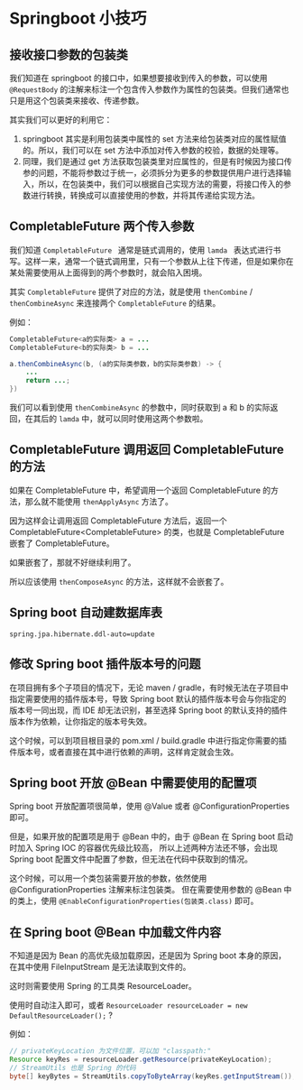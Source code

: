 # Springboot 小技巧

## 接收接口参数的包装类

我们知道在 springboot 的接口中，如果想要接收到传入的参数，可以使用 `@RequestBody` 的注解来标注一个包含传入参数作为属性的包装类。但我们通常也只是用这个包装类来接收、传递参数。

其实我们可以更好的利用它：

1. springboot 其实是利用包装类中属性的 set 方法来给包装类对应的属性赋值的。所以，我们可以在 set 方法中添加对传入参数的校验，数据的处理等。
2. 同理，我们是通过 get 方法获取包装类里对应属性的，但是有时候因为接口传参的问题，不能将参数过于统一，必须拆分为更多的参数提供用户进行选择输入，所以，在包装类中，我们可以根据自己实现方法的需要，将接口传入的参数进行转换，转换成可以直接使用的参数，并将其传递给实现方法。

## CompletableFuture 两个传入参数

我们知道 `CompletableFuture ` 通常是链式调用的，使用 `lamda ` 表达式进行书写。这样一来，通常一个链式调用里，只有一个参数从上往下传递，但是如果你在某处需要使用从上面得到的两个参数时，就会陷入困境。

其实 `CompletableFuture` 提供了对应的方法，就是使用 `thenCombine` / `thenCombineAsync` 来连接两个 `CompletableFuture` 的结果。

例如：

```java
CompletableFuture<a的实际类> a = ...
CompletableFuture<b的实际类> b = ...

a.thenCombineAsync(b, (a的实际类参数，b的实际类参数) -> {
    ...
    return ...;
})
```

我们可以看到使用 `thenCombineAsync` 的参数中，同时获取到 a 和 b 的实际返回，在其后的 `lamda` 中，就可以同时使用这两个参数啦。

## CompletableFuture  调用返回 CompletableFuture 的方法

如果在 CompletableFuture 中，希望调用一个返回 CompletableFuture 的方法，那么就不能使用 `thenApplyAsync` 方法了。

因为这样会让调用返回 CompletableFuture 方法后，返回一个 CompletableFuture<CompletableFuture<XXX>> 的类，也就是 CompletableFuture 嵌套了 CompletableFuture。

如果嵌套了，那就不好继续利用了。

所以应该使用 `thenComposeAsync` 的方法，这样就不会嵌套了。

## Spring boot 自动建数据库表

```properties
spring.jpa.hibernate.ddl-auto=update
```

## 修改 Spring boot 插件版本号的问题

在项目拥有多个子项目的情况下，无论 maven / gradle，有时候无法在子项目中指定需要使用的插件版本号，导致 Spring boot 默认的插件版本号会与你指定的版本号一同出现，而 IDE 却无法识别，甚至选择 Spring boot 的默认支持的插件版本作为依赖，让你指定的版本号失效。

这个时候，可以到项目根目录的 pom.xml / build.gradle 中进行指定你需要的插件版本号，或者直接在其中进行依赖的声明，这样肯定就会生效。

## Spring boot 开放 @Bean 中需要使用的配置项

Spring boot 开放配置项很简单，使用 @Value 或者 @ConfigurationProperties 即可。

但是，如果开放的配置项是用于 @Bean 中的，由于 @Bean 在 Spring boot 启动时加入 Spring IOC 的容器优先级比较高，
所以上述两种方法还不够，会出现 Spring boot 配置文件中配置了参数，但无法在代码中获取到的情况。

这个时候，可以用一个类包装需要开放的参数，依然使用  @ConfigurationProperties 注解来标注包装类。
但在需要使用参数的 @Bean 中的类上，使用 `@EnableConfigurationProperties(包装类.class)` 即可。

## 在 Spring boot @Bean 中加载文件内容

不知道是因为 Bean 的高优先级加载原因，还是因为 Spring boot 本身的原因，在其中使用 FileInputStream 是无法读取到文件的。

这时则需要使用 Spring 的工具类 ResourceLoader。

使用时自动注入即可，或者 `ResourceLoader resourceLoader = new DefaultResourceLoader();` ?

例如：
```java
// privateKeyLocation 为文件位置，可以加 "classpath:"
Resource keyRes = resourceLoader.getResource(privateKeyLocation);
// StreamUtils 也是 Spring 的代码
byte[] keyBytes = StreamUtils.copyToByteArray(keyRes.getInputStream());
```